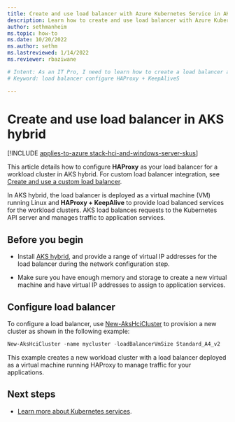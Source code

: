 ```yaml
---
title: Create and use load balancer with Azure Kubernetes Service in AKS hybrid
description: Learn how to create and use load balancer with Azure Kubernetes Service (AKS) in AKS hybrid.
author: sethmanheim
ms.topic: how-to
ms.date: 10/20/2022
ms.author: sethm 
ms.lastreviewed: 1/14/2022
ms.reviewer: rbaziwane

# Intent: As an IT Pro, I need to learn how to create a load balancer and use it as a Virtual Machine (VM).
# Keyword: load balancer configure HAProxy + KeepAliveS

---
```


# Create and use load balancer in AKS hybrid

[!INCLUDE [applies-to-azure stack-hci-and-windows-server-skus](includes/aks-hci-applies-to-skus/aks-hybrid-applies-to-azure-stack-hci-windows-server-sku.md)]

This article details how to configure **HAProxy** as your load balancer for a workload cluster in AKS hybrid. For custom load balancer integration, see [Create and use a custom load balancer](configure-custom-load-balancer.md).<!--Moving this to the lead. It tells what the article covers.-->

In AKS hybrid, the load balancer is deployed as a virtual machine (VM) running Linux and **HAProxy + KeepAlive** to provide load balanced services for the workload clusters. AKS load balances requests to the Kubernetes API server and manages traffic to application services. 

## Before you begin

- Install [AKS hybrid](kubernetes-walkthrough-powershell.md), and provide a range of virtual IP addresses for the load balancer during the network configuration step.
  
- Make sure you have enough memory and storage to create a new virtual machine and have virtual IP addresses to assign to application services.

## Configure load balancer

To configure a load balancer, use [New-AksHciCluster](./reference/ps/new-akshcicluster.md) to provision a new cluster as shown in the following example:

```powershell
New-AksHciCluster -name mycluster -loadBalancerVmSize Standard_A4_v2
```

This example creates a new workload cluster with a load balancer deployed as a virtual machine running HAProxy to manage traffic for your applications.

## Next steps 

- [Learn more about Kubernetes services](https://kubernetes.io/docs/concepts/services-networking/service/).
